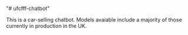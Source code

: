 "# ufcfff-chatbot" 

This is a car-selling chatbot. Models avaiable include a majority of those currently in production in the UK.